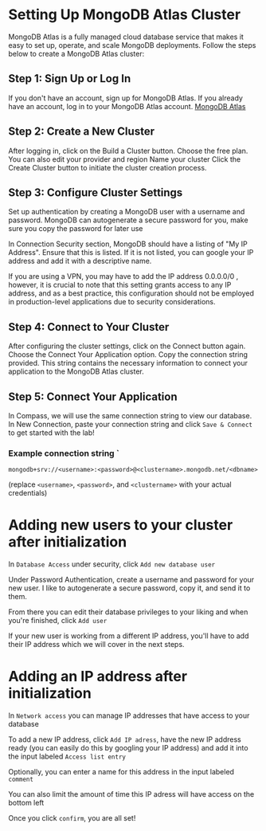 # Setting Up MongoDB Atlas Cluster
MongoDB Atlas is a fully managed cloud database service that makes it easy to set up, operate, and scale MongoDB deployments. Follow the steps below to create a MongoDB Atlas cluster:
## Step 1: Sign Up or Log In
If you don't have an account, sign up for MongoDB Atlas. If you already have an account, log in to your MongoDB Atlas account.
[MongoDB Atlas](https://cloud.mongodb.com/)
## Step 2: Create a New Cluster
After logging in, click on the Build a Cluster button.
Choose the free plan. You can also edit your provider and region
Name your cluster
Click the Create Cluster button to initiate the cluster creation process.

## Step 3: Configure Cluster Settings
Set up authentication by creating a MongoDB user with a username and password. MongoDB can autogenerate a secure password for you, make sure you copy the password for later use

In Connection Security section, MongoDB should have a listing of "My IP Address". Ensure that this is listed. If it is not listed, you can google your IP address and add it with a descriptive name. 

If you are using a VPN, you may have to add the IP address 0.0.0.0/0 , however, it is crucial to note that this setting grants access to any IP address, and as a best practice, this configuration should not be employed in production-level applications due to security considerations.

## Step 4: Connect to Your Cluster
After configuring the cluster settings, click on the Connect button again.
Choose the Connect Your Application option.
Copy the connection string provided. This string contains the necessary information to connect your application to the MongoDB Atlas cluster.

## Step 5: Connect Your Application
In Compass, we will use the same connection string to view our database. In New Connection, paste your connection string and click `Save & Connect` to get started with the lab!

### Example connection string `
`mongodb+srv://<username>:<password>@<clustername>.mongodb.net/<dbname>`

(replace `<username>`, `<password>`, and `<clustername>` with your actual credentials)

# Adding new users to your cluster after initialization

In `Database Access` under security, click `Add new database user`

Under Password Authentication, create a username and password for your new user. I like to autogenerate a secure password, copy it, and send it to them. 

From there you can edit their database privileges to your liking and when you're finished, click `Add user`

If your new user is working from a different IP address, you'll have to add their IP address which we will cover in the next steps.

# Adding an IP address after initialization

In `Network access` you can manage IP addresses that have access to your database 

To add a new IP address, click `Add IP adress`, have the new IP address ready (you can easily do this by googling your IP address) and add it into the input labeled `Access list entry`

Optionally, you can enter a name for this address in the input labeled `comment`

You can also limit the amount of time this IP adress will have access on the bottom left

Once you click `confirm`, you are all set!

